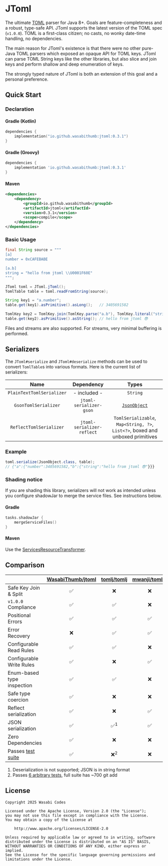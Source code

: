 # JToml
The ultimate [TOML](https://toml.io/en/v1.0.0) parser for Java 8+.
Goals are feature-completeness and a robust, type-safe API.
JToml supports the latest version of the TOML spec (``v1.0.0``).
TOML is a first-class citizen; no casts, no wonky date-time handling,
no dependencies.

The main reason for JToml's existence is that there were no other pure-Java TOML
parsers which exposed an opaque API for TOML keys. JToml can parse TOML String keys like the other libraries, but also slice and join keys and perform shallow and deep enumeration of keys.

The strongly typed nature of JToml is both an extension of this goal and a personal preference.

## Quick Start
### Declaration
#### Gradle (Kotlin)
```kotlin
dependencies {
    implementation("io.github.wasabithumb:jtoml:0.3.1")
}
```

#### Gradle (Groovy)
```groovy
dependencies {
    implementation 'io.github.wasabithumb:jtoml:0.3.1'
}
```

#### Maven
```xml
<dependencies>
    <dependency>
        <groupId>io.github.wasabithumb</groupId>
        <artifactId>jtoml</artifactId>
        <version>0.3.1</version>
        <scope>compile</scope>
    </dependency>
</dependencies>
```

### Basic Usage
```java
final String source = """
[a]
number = 0xCAFEBABE

[a.b]
string = "hello from jtoml \\U0001F60E"
""";

JToml toml = JToml.jToml();
TomlTable table = toml.readFromString(source);

String key1 = "a.number";
table.get(key1).asPrimitive().asLong();   // 3405691582

TomlKey key2 = TomlKey.join(TomlKey.parse("a.b"), TomlKey.literal("string"));
table.get(key2).asPrimitive().asString(); // hello from jtoml 😎
```
Files and streams are also supported. For streams, very minimal buffering is
performed.

## Serializers
The ``JToml#serialize`` and ``JToml#deserialize`` methods can be used to
convert ``TomlTable``s into various formats. Here is the current list of
serializers:

| Name | Dependency | Types |
| :-: | :-: | :-: |
| ``PlainTextTomlSerializer`` | - included - | ``String`` |
| ``GsonTomlSerializer`` | ``jtoml-serializer-gson`` | [``JsonObject``](https://javadoc.io/doc/com.google.code.gson/gson/latest/com.google.gson/com/google/gson/JsonObject.html) |
| ``ReflectTomlSerializer`` | ``jtoml-serializer-reflect`` | ``TomlSerializable``, ``Map<String, ?>``, ``List<?>``, boxed and unboxed primitives

### Example
```java
toml.serialize(JsonObject.class, table);
// {"a":{"number":3405691582,"b":{"string":"hello from jtoml 😎"}}}
```

### Shading notice
If you are shading this library, serializers will not work as intended unless
you configure shadowJar to merge the service files. See instructions below.

#### Gradle
```kotlin
tasks.shadowJar {
    mergeServiceFiles()
}
```

#### Maven
Use the [ServicesResourceTransformer](https://maven.apache.org/plugins/maven-shade-plugin/examples/resource-transformers.html#ServicesResourceTransformer).

## Comparison
|                                                             | [WasabiThumb/jtoml](WasabiThumb/jtoml) | [tomlj/tomlj](https://github.com/tomlj/tomlj) | [mwanji/toml4j](https://github.com/mwanji/toml4j) | [asafh/jtoml](https://github.com/asafh/jtoml) |
|:------------------------------------------------------------|:--------------------------------------:|:---------------------------------------------:|:-------------------------------------------------:|:---------------------------------------------:|
| Safe Key Join & Split                                       |                   ✅                    |                       ❌                       |                         ❌                         |                       ❌                       |
| ``v1.0.0`` Compliance                                       |                   ✅                    |                       ✅                       |                         ❌                         |                       ❌                       |
| Positional Errors                                           |                   ✅                    |                       ✅                       |                         ✅                         |                       ✅                       |
| Error Recovery                                              |                   ❌                    |                       ✅                       |                         ✅                         |                       ❌                       |
| Configurable Read Rules                                     |                   ✅                    |                       ✅                       |                         ❌                         |                       ❌                       |
| Configurable Write Rules                                    |                   ✅                    |                       ❌                       |                         ✅                         |                       ❌                       |
| Enum-based type inspection                                  |                   ✅                    |                       ✅                       |                         ❌                         |                       ❌                       |
| Safe type coercion                                          |                   ✅                    |                       ❌                       |                         ❌                         |                       ❌                       |
| Reflect serialization                                       |                   ✅                    |                       ❌                       |                         ✅                         |                       ✅                       |
| JSON serialization                                          |                   ✅                    |                 ✅<sup>1</sup>                 |                         ✅                         |                       ❌                       |
| Zero Dependencies                                           |                   ✅                    |                       ❌                       |                         ❌                         |                       ✅                       |
| Passes [test suite](https://github.com/toml-lang/toml-test) |                   ✅                    |                 ❌<sup>2</sup>                 |                         ❌                         |                       ❌                       |

1. Deserialization is not supported; JSON is in string format
2. Passes [6 arbitrary tests](https://github.com/tomlj/tomlj/tree/e2d94e6dfe7633111b9e5aaec5a71d88c0af94ce/src/test/resources/org/tomlj), full suite has ~700
git add 
## License
```text
Copyright 2025 Wasabi Codes

Licensed under the Apache License, Version 2.0 (the "License");
you may not use this file except in compliance with the License.
You may obtain a copy of the License at

    http://www.apache.org/licenses/LICENSE-2.0

Unless required by applicable law or agreed to in writing, software
distributed under the License is distributed on an "AS IS" BASIS,
WITHOUT WARRANTIES OR CONDITIONS OF ANY KIND, either express or implied.
See the License for the specific language governing permissions and
limitations under the License.
```
